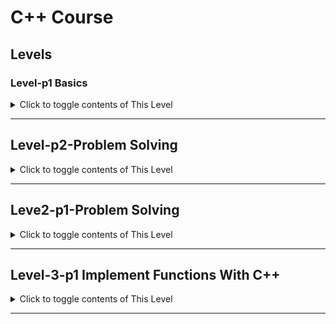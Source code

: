 # C++ Course 

## Levels

### Level-p1 Basics
<details>
<summary>Click to toggle contents of This Level </summary>

- [x] 1
- [x] 2
- [x] 3
- [x] 4
- [x] 5
- [x] 6
- [x] 6
- [x] 7
- [x] 8
- [x] 9
- [x] 10
- [x] 11
- [x] 12
- [x] 13
- [x] 14
- [x] 15
- [x] 16
- [x] 17
- [x] 18
- [x] 19
- [x] 20
- [x] 21
- [x] 22
- [x] 23
- [x] 24
- [x] 25
- [x] 26
- [x] 27
- [x] 28
- [x] 29
- [x] 30
- [x] 31
- [x] 32
- [x] 33
- [x] 34
- [x] 35
- [x] 36
- [x] 37
- [x] 38
- [x] 39
- [x] 40
- [x] 41
- [x] 42
- [x] 43
- [x] 44
- [x] 45
- [x] 46
- [x] 47
- [x] 48
- [x] 49
- [x] 50
- [] 51
- [] 52
- [] 53
- [] 54
- [] 55
- [] 56
- [] 57
- [] 58
- [] 59
- [] 60
- [] 61
- [] 62
- [] 63
- [] 64
- [] 65
- [] 66
- [] 67
- [] 68
- [] 69
- [] 70
- [] 71
- [] 72
- [] 73
- [] 74
- [] 75
- [] 76
- [] 77
- [] 78

</details>

---

## Level-p2-Problem Solving

<details>
<summary>Click to toggle contents of This Level</summary>
  
- [] 1
- [] 2
- [] 3
- [] 4
- [] 5
- [] 6
- [] 7
- [] 8
- [] 9
- [] 10
- [] 11
- [] 12
- [] 13
- [] 14
- [] 15
- [] 16
- [] 17
- [] 18
- [] 19
- [] 20
- [] 21
- [] 22
- [] 23
- [] 24
- [] 25
- [] 26
- [] 27
- [] 28
- [] 29
- [] 30
- [] 31
- [] 32
- [] 33
- [] 34
- [] 35


</details>

---

## Leve2-p1-Problem Solving

<details>
<summary>Click to toggle contents of This Level</summary>
  
- [] 1
- [] 2
- [] 3
- [] 4
- [] 5
- [] 6
- [] 7
- [] 8
- [] 9
- [] 10
- [] 11
- [] 12
- [] 13
- [] 14
- [] 15
- [] 16
- [] 17
- [] 18
- [] 19
- [] 20
- [] 21
- [] 22
- [] 23
- [] 24
- [] 25
- [] 26
- [] 27
- [] 28
- [] 29
- [] 30
- [] 31
- [] 32
- [] 33
- [] 34
- [] 35

</details>


---

## Level-3-p1 Implement Functions With C++

<details>
  
<summary>Click to toggle contents of This Level</summary>
  
- [] 1
- [] 2
- [] 3
- [] 4
- [] 5
- [] 6
- [] 7
- [] 8
- [] 9
- [] 10
- [] 11
- [] 12
- [] 13
- [] 14
- [] 15
- [] 16
- [] 17
- [] 18
- [] 19
- [] 20
- [] 21
- [] 22
- [] 23
- [] 24
- [] 25
- [] 26
- [] 27
- [] 28
- [] 29
- [] 30

</details>


---






